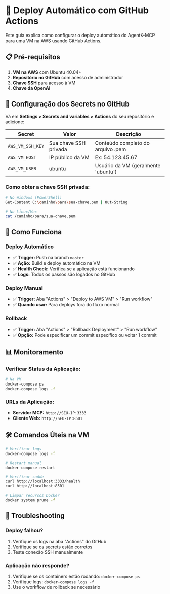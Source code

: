 # 🚀 Deploy Automático com GitHub Actions

Este guia explica como configurar o deploy automático do AgentK-MCP para uma VM na AWS usando GitHub Actions.

## 📋 Pré-requisitos

1. **VM na AWS** com Ubuntu 40.04+ 
2. **Repositório no GitHub** com acesso de administrador
3. **Chave SSH** para acesso à VM
4. **Chave da OpenAI**

## 🔐 Configuração dos Secrets no GitHub

Vá em **Settings > Secrets and variables > Actions** do seu repositório e adicione:

| Secret | Valor | Descrição |
|--------|--------|-----------|
| `AWS_VM_SSH_KEY` | Sua chave SSH privada | Conteúdo completo do arquivo .pem |
| `AWS_VM_HOST` | IP público da VM | Ex: 54.123.45.67 |
| `AWS_VM_USER` | ubuntu | Usuário da VM (geralmente 'ubuntu') |

### Como obter a chave SSH privada:
```bash
# No Windows (PowerShell)
Get-Content C:\caminho\para\sua-chave.pem | Out-String

# No Linux/Mac
cat /caminho/para/sua-chave.pem
```

## 🎯 Como Funciona

### Deploy Automático
- ✅ **Trigger:** Push na branch `master`
- ✅ **Ação:** Build e deploy automático na VM
- ✅ **Health Check:** Verifica se a aplicação está funcionando
- ✅ **Logs:** Todos os passos são logados no GitHub

### Deploy Manual
- ✅ **Trigger:** Aba "Actions" > "Deploy to AWS VM" > "Run workflow"
- ✅ **Quando usar:** Para deploys fora do fluxo normal

### Rollback
- ✅ **Trigger:** Aba "Actions" > "Rollback Deployment" > "Run workflow"
- ✅ **Opção:** Pode especificar um commit específico ou voltar 1 commit

## 📊 Monitoramento

### Verificar Status da Aplicação:
```bash
# Na VM
docker-compose ps
docker-compose logs -f
```

### URLs da Aplicação:
- **Servidor MCP:** `http://SEU-IP:3333`
- **Cliente Web:** `http://SEU-IP:8501`

## 🛠️ Comandos Úteis na VM

```bash
# Verificar logs
docker-compose logs -f

# Restart manual
docker-compose restart

# Verificar saúde
curl http://localhost:3333/health
curl http://localhost:8501

# Limpar recursos Docker
docker system prune -f
```

## 🚨 Troubleshooting

### Deploy falhou?
1. Verifique os logs na aba "Actions" do GitHub
2. Verifique se os secrets estão corretos
3. Teste conexão SSH manualmente

### Aplicação não responde?
1. Verifique se os containers estão rodando: `docker-compose ps`
2. Verifique logs: `docker-compose logs -f`
3. Use o workflow de rollback se necessário